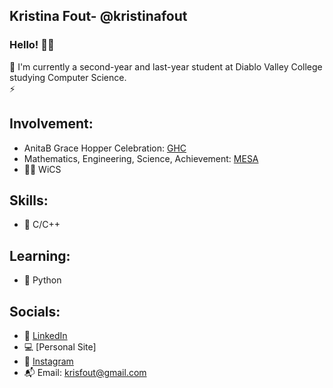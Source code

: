 ## Kristina Fout- @kristinafout
### Hello! 👋🏼
📓 I'm currently a second-year and last-year student at Diablo Valley College studying Computer Science. <br>
⚡️ 

## Involvement:
* AnitaB Grace Hopper Celebration: [GHC](https://ghc.anitab.org/)
* Mathematics, Engineering, Science, Achievement: [MESA](https://mesa.ucop.edu/)
* 👩‍💻 WiCS

## Skills:
* 🌊 C/C++
## Learning:
* 🐍 Python

## Socials:
* 🔗 [LinkedIn](https://www.linkedin.com/in/kristina-f-66b0a8227/)
* 💻 [Personal Site]
* 💌 [Instagram](https://www.instagram.com/kristinafout/?hl=en)
* 📬 Email: krisfout@gmail.com
